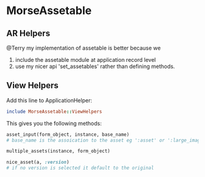# MorseAssetable

## AR Helpers
@Terry 
my implementation of assetable is better because we 
1) include the assetable module at application record level
2) use my nicer api 'set_assetables' rather than defining methods.
<!--Add this line to model with assets:-->

<!--```ruby-->
<!--include MorseAssetable::ModelHelpers-->
<!--set_assetables(:asset, :large_image_one)-->
<!--```-->

<!--'set_assetables' allows you to specify the attributes which the model will belong to. e.g. ensure an attribute called 'large_image_one_id' exists on the model. Assetable will add the association. -->

<!--'Assetable automatically assumes a has_many relationship with the asset model. No configuration (i.e 'set_assetables') is required.-->

## View Helpers

Add this line to ApplicationHelper:

```ruby
include MorseAssetable::ViewHelpers
```

This gives you the following methods:

```ruby
asset_input(form_object, instance, base_name)
# base_name is the assoication to the asset eg ':asset' or ':large_image_one' 

multiple_assets(instance, form_object)

nice_asset(a, :version)
# if no version is selected it default to the original

```
